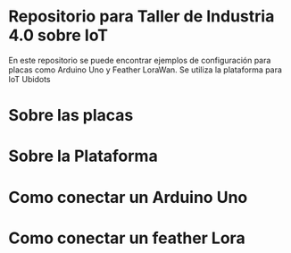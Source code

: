 # Repositorio para Taller de Industria 4.0 sobre IoT
En este repositorio se puede encontrar ejemplos de configuración para placas como Arduino Uno y Feather LoraWan.
Se utiliza la plataforma para IoT Ubidots

# Sobre las placas

# Sobre la Plataforma

# Como conectar un Arduino Uno

# Como conectar un feather Lora

